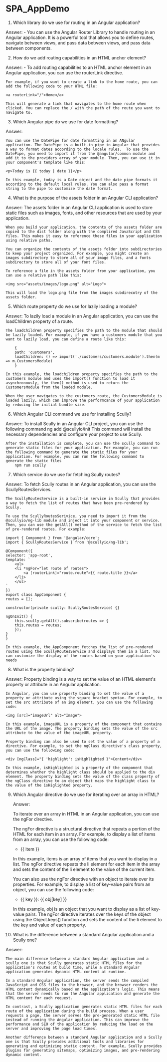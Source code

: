 # SPA_AppDemo

1. Which library do we use for routing in an Angular application?

Answer:
    - You can use the Angular Router Library to handle routing in an Angular application. It is a powerful tool that allows you to define routes, navigate between views, and pass data between views, and pass data between components.


2. How do we add routing capabilities in an HTML anchor element?

Answer:
    - To add routing capabilities to an HTML anchor element in an Angular application, you can use the routerLink directive.
    
    For example, if you want to create a link to the home route, you can add the following code to your HTML file:

    <a routerLink="/">Home</a>

    This will generate a link that navigates to the home route when clicked. You can replace the / with the path of the route you want to navigate to. 


3. Which Angular pipe do we use for date formatting?

Answer:

    You can use the DatePipe for date formatting in an ANgular application. The DatePipe is a built-in pipe in Angular that provides a way to format dates according to the locale rules.  To use the DatePipe, you need to import it from the @angular/common module and add it to the providers array of your module. Then, you can use it in your component's template like this:

    <p>Today is {{ today | date }}</p>

    In this example, today is a Date object and the date pipe formats it according to the default local rules. You can also pass a format string to the pipe to customize the date format. 


4. What is the purpose of the assets folder in an Angular CLI application?

Answer:
    The assets folder in an Angular CLI application is used to store static files such as images, fonts, and other resources that are used by your application. 

    When you build your application, the contents of the assets folder are copied to the dist folder along with the complired JavaScript and CSS files. This makes it easy to reference these files in your application using relative paths. 

    You can organize the contents of the assets folder into subdirectories to keep your project organized. For example, you might create an images subdirectory to store all of your image files, and a fonts subdirectory to store all of your font files. 

    To reference a file in the assets folder from your application, you can use a relative path like this: 

    <img src="assets/images/logo.png" alt="Logo">

    This will load the logo.png file from the images subdirecotry of the assets folder. 


5. Which route property do we use for lazily loading a module?

Answer:
    To lazily load a module in an Angular application, you can use the loadChildren property of a route. 

    The loadChildren property specifies the path to the module that should be lazily loaded. For example, if you have a customers module that you want to lazily load, you can define a route like this:

        {
        path: 'customers',
        loadChildren: () => import('./customers/customers.module').then(m => m.CustomersModule)
        }
    
    In this example, the loadchildren property specifies the path to the customers module and uses the import() function to load it asynchronously, the then() method is used to return the CustomersModule from the loaded module. 

    When the user navigates to the customers route, the CustomersModule is loaded lazily, which can improve the performcance of your application by reducing the initial bundle size. 

6. Which Angular CLI command we use for installing Scully?

Answer:
    To install Scully in an Angular CLI project, you can use the following command 
        ng add @scullyio/init
    This command will install the necessary dependencies and configure your project to use Scully.

    After the installation is complete, you can use the scully command to generate static files for your application. For example, you can run the following command to generate the static files for your application. For example, you can run the following command to generate the static files
        npm run scully


7. Which service do we use for fetching Scully routes?

Answer:
    To fetch Scully routes in an Angular application, you can use the ScullyRoutesServices.

    The ScullyRoutesService is a built-in service in Scully that provides a way to fetch the list of routes that have been pre-rendered by Scully. 

    To use the ScullyRoutesSerivice, you need to import it from the @scullyio/ng-lib module and inject it into your component or service. Then, you can use the getAll() method of the service to fetch the list of pre-rendered routes. For example:

    import { Component } from '@angular/core';
    import { ScullyRoutesService } from '@scullyio/ng-lib';

    @Component({
    selector: 'app-root',
    template: `
        <ul>
        <li *ngFor="let route of routes">
            <a [routerLink]="route.route">{{ route.title }}</a>
        </li>
        </ul>
    `
    })
    export class AppComponent {
    routes = [];

    constructor(private scully: ScullyRoutesService) {}

    ngOnInit() {
        this.scully.getAll().subscribe(routes => {
        this.routes = routes;
        });
    }
    }

    In this example, the AppComponent fetches the list of pre-rendered routes using the ScullyRoutesService and displays them in a list. You can customize the display of the routes based on your application's needs

8. What is the property binding?

Answer:
    Property binding is a way to set the value of an HTML element's property or attribute in an Angular application. 

    In Angular, you can use property binding to set the value of a property or attribute using the square bracket syntax. For example, to set the src attribute of an img element, you can use the following code:

    <img [src]="imageUrl" alt="Image">

    In this example, imageURL is a property of the component that contains the URL of the image. The property binding sets the value of the src attribute to the value of the imageURL property. 

    Property binding can also be used to set the value of a property of a directive. For example, to set the ngClass directive's class property, you can use the following code: 

    <div [ngClass]="{ 'highlight': isHighlighted }">Content</div>

    In this example, isHighlighted is a property of the component that determines whether the highlight class should be applied to the div element. The property binding sets the value of the class property of the ngClass directive to an object that maps the highlight class to the value of the isHiglighted property.


9. Which Angular directive do we use for iterating over an array in HTML?

    Answer:

    To iterate over an array in HTML in an Angular application, you can use the ngFor directive.

    The ngFor directive is a structural directive that repeats a portion of the HTML for each item in an array. For example, to display a list of items from an array, you can use the following code:

    <ul>
    <li *ngFor="let item of items">{{ item }}</li>
    </ul>

    In this example, items is an array of items that you want to display in a list. The ngFor directive repeats the li element for each item in the array and sets the content of the li element to the value of the current item. 

    You can also use the ngFor directive with an object to iterate over its properties. For example, to display a list of key-value pairs from an object, you can use the following code:

    <ul>
    <li *ngFor="let key of Object.keys(obj)">
        {{ key }}: {{ obj[key] }}
    </li>
    </ul>

    In this example, obj is an object that you want to display as a list of key-value pairs. The ngFor directive iterates over the keys of the object using the Object.keys() function and sets the content of the li element to the key and value of each property. 


10. What is the difference between a standard Angular application and a Scully one?

Answer:

    The main difference between a standard Angular application and a scully one is that Scully generates static HTML files for the application's routes at build time, while a standard Angular application generates dynamic HTML content at runtime. 

    In a standard Angular application, the server sends the compiled JavaScript and CSS files to the browser, and the browser renders the HTML content dynamically based on the application's logic. This means that the server needs to run the Angular application and generate the HTML content for each request. 

    In contrast, a Scully application generates static HTML files for each route of the application during the build process. When a user requests a page, the server serves the pre-generated static HTML file instead of running the Angular application. This can improve the performance and SEO of the application by reducing the load on the server and improving the page load times. 

    Another difference between a standard Angular application and a Scully one is that Scully provides additional tools and libraries for generating and optimizing static content. For example, Scully provides plugins for generating sitemaps, optimizing images, and pre-rendering dynamic content. 

    

